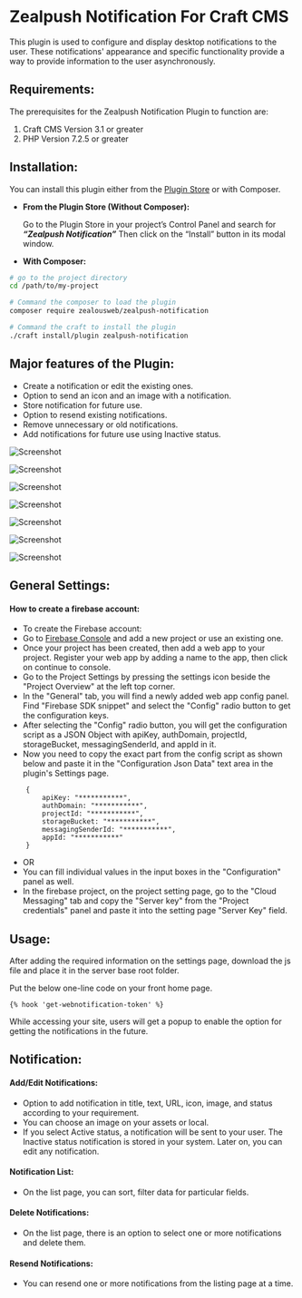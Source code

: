 # Zealpush Notification For Craft CMS

This plugin is used to configure and display desktop notifications to the user. These notifications' appearance and specific functionality provide a way to provide information to the user asynchronously.

## Requirements:
The prerequisites for the Zealpush Notification Plugin to function are: 

1. Craft CMS  Version 3.1 or greater
2. PHP Version 7.2.5 or greater

## Installation:
You can install this plugin either from the [Plugin Store](https://plugins.craftcms.com/) or with Composer.

- **From the Plugin Store (Without Composer):**

	Go to the Plugin Store in your project’s Control Panel and search for ***“Zealpush Notification”*** Then click on the “Install” button in its modal window.
    
- **With Composer:**

```bash
# go to the project directory
cd /path/to/my-project

# Command the composer to load the plugin
composer require zealousweb/zealpush-notification

# Command the craft to install the plugin
./craft install/plugin zealpush-notification
```

## Major features of the Plugin:
- Create a notification or edit the existing ones.
- Option to send an icon and an image with a notification.
- Store notification for future use.
- Option to resend existing notifications.
- Remove unnecessary or old notifications.
- Add notifications for future use using Inactive status.


![Screenshot](resources/img/Screenshot-1.png)


![Screenshot](resources/img/Screenshot-2.png)


![Screenshot](resources/img/Screenshot-3.png)


![Screenshot](resources/img/Screenshot-4.png)


![Screenshot](resources/img/Screenshot-5.png)


![Screenshot](resources/img/Screenshot-6.png)


![Screenshot](resources/img/Screenshot-7.png)

## General Settings:
#### **How to create a firebase account:** 
- To create the Firebase account:
- Go to [Firebase Console](https://console.firebase.google.com/u/0/) and add a new project or use an existing one.
- Once your project has been created, then add a web app to your project. Register your web app by adding a name to the app, then click on continue to console.
- Go to the Project Settings by pressing the settings icon beside the "Project Overview" at the left top corner.
- In the "General" tab, you will find a newly added web app config panel. Find "Firebase SDK snippet" and select the "Config" radio button to get the configuration keys.
- After selecting the "Config" radio button, you will get the configuration script as a JSON Object with apiKey, authDomain, projectId, storageBucket, messagingSenderId, and appId in it.
- Now you need to copy the exact part from the config script as shown below and paste it in the "Configuration Json Data" text area in the plugin's Settings page.

```twig
	{
		apiKey: "***********",
		authDomain: "***********",
		projectId: "***********",
		storageBucket: "***********",
		messagingSenderId: "***********",
		appId: "***********"
	}
```
- OR 
- You can fill individual values in the input boxes in the "Configuration" panel as well.
- In the firebase project, on the project setting page, go to the "Cloud Messaging" tab and copy the "Server key" from the "Project credentials" panel and paste it into the setting page "Server Key" field.

## Usage:
After adding the required information on the settings page, download the js file and place it in the server base root folder.

Put the below one-line code on your front home page.

```twig
{% hook 'get-webnotification-token' %}
```

While accessing your site, users will get a popup to enable the option for getting the notifications in the future.

## Notification:
#### **Add/Edit Notifications:**
- Option to add notification in title, text, URL, icon, image, and status according to your requirement.
- You can choose an image on your assets or local.
- If you select Active status, a notification will be sent to your user. The Inactive status notification is stored in your system. Later on, you can edit any notification.

#### **Notification List:**
- On the list page, you can sort, filter data for particular fields.

#### **Delete Notifications:**
- On the list page, there is an option to select one or more notifications and delete them.

#### **Resend Notifications:**
- You can resend one or more notifications from the listing page at a time.